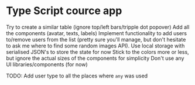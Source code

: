 # Type Script cource app 

Try to create a similar table (ignore top/left bars/tripple dot popover)
Add all the components (avatar, texts, labels)
Implement functionality to add users to/remove users from the list (pretty sure you'll manage, but don't hesitate to ask me where to find some random images API). Use local storage with serialised JSON's to store the state for now
Stick to the colors more or less, but ignore the actual sizes of the components for simplicity
Don't use any UI libraries/components (for now)

TODO: Add user type to all the places where `any` was used

